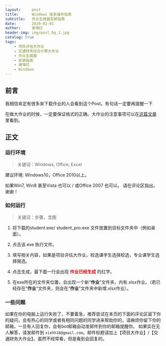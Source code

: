 ```yaml
---
layout:     post
title:      Windows 版本操作指南
subtitle:   作业生成器安装指南
date:       2020-02-01
author:     谢海红
header-img: img/post_bg_1.jpg
catalog: true
tags:
    - 项目评估大作业
    - 交通财务综合计算大作业
    - 作业生成器
    - 安装指南
    - 谢海红
    - Windows
---
```


## 前言

我相信肯定有很多来下载作业的人会看到这个Post。有句话一定要再提醒一下

在做大作业的时候，一定要保证格式的正确。大作业的注意事项可以在[这篇文章](https://bjtuxiehh.github.io/2019/11/04/%E8%AE%A1%E7%AE%97%E5%A4%A7%E4%BD%9C%E4%B8%9A%E6%98%93%E8%A7%81%E9%94%99%E8%AF%AF/)
里看到。

## 正文
### 运行环境
>关键词：Windows, Office, Excel

建议环境: Windows10，Office 2010以上。

如果Win7, Win8 甚至Vista 也可以 / 或Office 2007 也可以。 请在评论区指出。谢谢！

### 如何运行
>关键词：步骤，含图

1. 将下载的student.exe/ student_pro.exe 文件放置到目标文件夹中（例如桌面）。

2. 点击该.exe 执行文件。

3. 填写相关内容，如果是项目评估大作业，校选课学生选择校选，专业课学生选择限选。

4. 点击生成，最下面一行会出现 **<font color='red'>作业已经生成</font>** 的红字。

5. 在exe所在的文件夹位置，会出现一个新“**作业**”文件夹，内有.xlsx作业。（若已经存在“**作业**”文件夹，则会在“**作业**”文件夹中新增.xlsx作业）。

### 一些问题 
如果在你的电脑上运行失败了，不要着急，推荐尝试在本页的下面的评论区留下你的疑问，会有热心的同学或者有相同问题的同学进来帮助你的，请麻烦你留下你的邮箱，一旦有人回复你，会有bot邮箱自动发邮件到你的邮箱提醒你。
如果实在无人解答，请发邮件到 `xiehh16@gmail.com`。邮件标题请加上【项目大作业】/【交通财务大作业】。虽然不经常看，但是看到会回复的。





